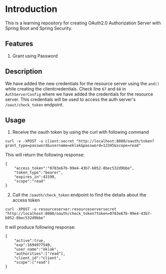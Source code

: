 # Introduction

This is a learning repository for creating OAuth2.0 Authorization Server with Spring Boot and Spring Security.

## Features

1. Grant using Password

## Description

We have added the new credentials for the resource server using the `and()` while creating the clientcredentials.
Check line `67` and `68` in `AuthServerConfig` where we have added the credentials for the resource server.
This credentials will be used to access the auth server's `/oaut/check_token` endpoint.

## Usage

1. Receive the oauth token by using the curl with following command
```curl
curl -v -XPOST -u client:secret "http://localhost:8080/oauth/token?grant_type=password&username=eklak&password=12345&scope=read" 
```
This will return the following response:
```curl
{
    "access_token":"0783e67b-99e4-43b7-b052-8bec532d9bbe",
    "token_type":"bearer",
    "expires_in":43199,
    "scope":"read"
}
```

2. Call the `/oauth/check_token` endpoint to find the details about the access token
```curl
curl -XPOST -u resourceserver:resourceserversecret "http://localhost:8080/oauth/check_token?token=0783e67b-99e4-43b7-b052-8bec532d9bbe" 
```
It will produce following response:
```curl
{
    "active":true,
    "exp":1694977540,
    "user_name":"eklak",
    "authorities":["read"],
    "client_id":"client",
    "scope":["read"]
}
```
